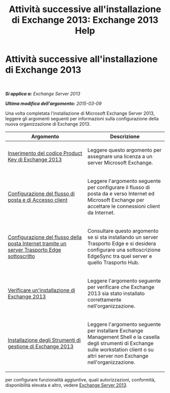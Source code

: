 ﻿---
title: "Attività successive all'installazione di Exchange 2013: Exchange 2013 Help"
TOCTitle: Attività successive all'installazione di Exchange 2013
ms:assetid: bd99aaa4-b82c-427c-ab65-b9230ff63fb2
ms:mtpsurl: https://technet.microsoft.com/it-it/library/Bb124397(v=EXCHG.150)
ms:contentKeyID: 50481580
ms.date: 01/02/2018
mtps_version: v=EXCHG.150
ms.translationtype: HT
---

# Attività successive all'installazione di Exchange 2013

 

_**Si applica a:** Exchange Server 2013_

_**Ultima modifica dell'argomento:** 2015-03-09_

Una volta completata l'installazione di Microsoft Exchange Server 2013, leggere gli argomenti seguenti per informazioni sulla configurazione della nuova organizzazione di Exchange 2013.


<table>
<colgroup>
<col style="width: 50%" />
<col style="width: 50%" />
</colgroup>
<thead>
<tr class="header">
<th>Argomento</th>
<th>Descrizione</th>
</tr>
</thead>
<tbody>
<tr class="odd">
<td><p><a href="enter-your-exchange-2013-product-key-exchange-2013-help.md">Inserimento del codice Product Key di Exchange 2013</a></p></td>
<td><p>Leggere questo argomento per assegnare una licenza a un server Microsoft Exchange.</p></td>
</tr>
<tr class="even">
<td><p><a href="configure-mail-flow-and-client-access-exchange-2013-help.md">Configurazione del flusso di posta e di Accesso client</a></p></td>
<td><p>Leggere l'argomento seguente per configurare il flusso di posta da e verso Internet ed Microsoft Exchange per accettare le connessioni client da Internet.</p></td>
</tr>
<tr class="odd">
<td><p><a href="configure-internet-mail-flow-through-a-subscribed-edge-transport-server-exchange-2013-help.md">Configurazione del flusso della posta Internet tramite un server Trasporto Edge sottoscritto</a></p></td>
<td><p>Consultare questo argomento se si sta installando un server Trasporto Edge e si desidera configurare una sottoscrizione EdgeSync tra quel server e quello Trasporto Hub.</p></td>
</tr>
<tr class="even">
<td><p><a href="verify-an-exchange-2013-installation-exchange-2013-help.md">Verificare un'installazione di Exchange 2013</a></p></td>
<td><p>Leggere l'argomento seguente per verificare che Exchange 2013 sia stato installato correttamente nell'organizzazione.</p></td>
</tr>
<tr class="odd">
<td><p><a href="install-the-exchange-2013-management-tools-exchange-2013-help.md">Installazione degli Strumenti di gestione di Exchange 2013</a></p></td>
<td><p>Leggere l'argomento seguente per installare Exchange Management Shell e la casella degli strumenti di Exchange sulle workstation client o su altri server non Exchange nell'organizzazione.</p></td>
</tr>
</tbody>
</table>


per configurare funzionalità aggiuntive, quali autorizzazioni, conformità, disponibilità elevata e altro, vedere [Exchange Server 2013](exchange-server-2013-exchange-2013-help.md).

